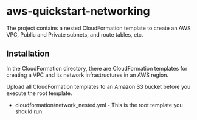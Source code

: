 # aws-quickstart-networking
The project contains a nested CloudFormation template to create an AWS VPC, Public and Private subnets, and route tables, etc.

## Installation
In the CloudFormation directory, there are CloudFormation templates for creating a VPC and its network infrastructures in an AWS region. 

Upload all CloudFormation templates to an Amazon S3 bucket before you execute the root template.

- cloudformation/network_nested.yml - This is the root template you should run.
